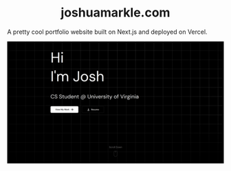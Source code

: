 <div align="center">
    <h1> joshuamarkle.com</h1>
</div>

A pretty cool portfolio website built on Next.js and deployed on Vercel.

![Screenshot](docs/screenshot.png)
